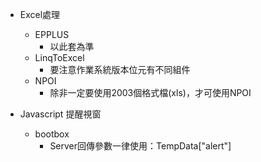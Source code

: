 * Excel處理
  * EPPLUS
    * 以此套為準
  * LinqToExcel
    * 要注意作業系統版本位元有不同組件
  * NPOI
    * 除非一定要使用2003個格式檔(xls)，才可使用NPOI

* Javascript 提醒視窗
   * bootbox
     * Server回傳參數一律使用：TempData["alert"]
